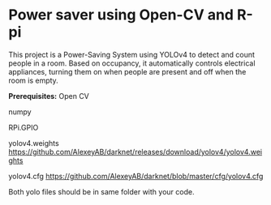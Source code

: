 # Power saver using Open-CV and R-pi
 This project is a Power-Saving System using YOLOv4 to detect and count people in a room. Based on occupancy, it automatically controls electrical appliances, turning them on when people are present and off when the room is empty.

**Prerequisites:**
Open CV

numpy

RPi.GPIO

yolov4.weights  https://github.com/AlexeyAB/darknet/releases/download/yolov4/yolov4.weights

yolov4.cfg      https://github.com/AlexeyAB/darknet/blob/master/cfg/yolov4.cfg

Both yolo files should be in same folder with your code.
